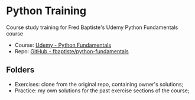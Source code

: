 # Python Training
Course study training for Fred Baptiste's Udemy Python Fundamentals course

* Course: [Udemy - Python Fundamentals](https://www.udemy.com/share/107N2C3@P6EU_D-nO806OWIkoQhkUZFkvxCPt7zQJqc8T0j4gyP_3vQTKxholFz2MHrrI-C9vg==/)
* Repo: [GitHub - fbaptiste/python-fundamentals](https://github.com/fbaptiste/python-fundamentals)

## Folders
* Exercises: clone from the original repo, containing owner's solutions;
* Practice: my own solutions for the past exercise sections of the course;